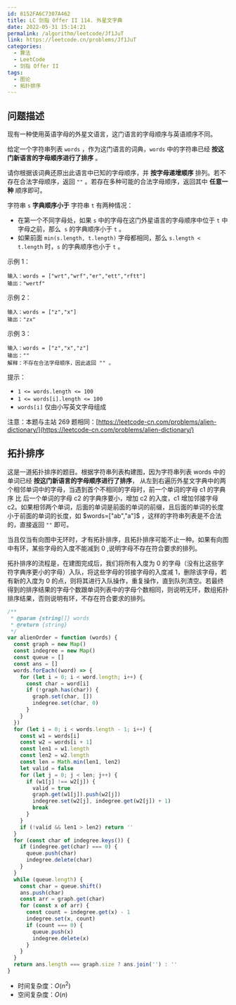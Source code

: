 ```yaml
---
id: 8152FA6C7307A462
title: LC 剑指 Offer II 114. 外星文字典
date: 2022-05-31 15:14:21
permalink: /algorithm/leetcode/Jf1JuT
link: https://leetcode.cn/problems/Jf1JuT
categories:
  - 算法
  - LeetCode
  - 剑指 Offer II
tags:
  - 图论
  - 拓扑排序
---
```


<Level :type='3'/>

## 问题描述

现有一种使用英语字母的外星文语言，这门语言的字母顺序与英语顺序不同。

给定一个字符串列表 `words` ，作为这门语言的词典，`words` 中的字符串已经 **按这门新语言的字母顺序进行了排序** 。

请你根据该词典还原出此语言中已知的字母顺序，并 **按字母递增顺序** 排列。若不存在合法字母顺序，返回 `""` 。若存在多种可能的合法字母顺序，返回其中 **任意一种** 顺序即可。

字符串 `s` **字典顺序小于** 字符串 `t` 有两种情况：

- 在第一个不同字母处，如果 `s` 中的字母在这门外星语言的字母顺序中位于 `t` 中字母之前，那么  `s` 的字典顺序小于 `t` 。
- 如果前面 `min(s.length, t.length)` 字母都相同，那么 `s.length < t.length` 时，`s` 的字典顺序也小于 `t` 。

示例 1：

```text
输入：words = ["wrt","wrf","er","ett","rftt"]
输出："wertf"
```

示例 2：

```text
输入：words = ["z","x"]
输出："zx"
```

示例 3：

```text
输入：words = ["z","x","z"]
输出：""
解释：不存在合法字母顺序，因此返回 "" 。
```

提示：

- `1 <= words.length <= 100`
- `1 <= words[i].length <= 100`
- `words[i]` 仅由小写英文字母组成

注意：本题与主站 269 题相同：[https://leetcode-cn.com/problems/alien-dictionary/](https://leetcode-cn.com/problems/alien-dictionary/)

## 拓扑排序

这是一道拓扑排序的题目。根据字符串列表构建图，因为字符串列表 $\text {words}$ 中的单词已经 **按这门新语言的字母顺序进行了排序**， 从左到右遍历外星文字典中的两个相邻单词中的字母，当遇到首个不相同的字母时，前一个单词的字母 $\text {c1}$ 的字典序 比 后一个单词的字母 $\text {c2}$ 的字典序要小，增加 $\text {c2}$ 的入度，$\text {c1}$ 增加邻接字母 $\text {c2}$。如果相邻两个单词，后面的单词是前面的单词的前缀，且后面的单词的长度小于前面的单词的长度，如 $words=["ab","a"]$ ，这样的字符串列表是不合法的，直接返回 `""` 即可。

当且仅当有向图中无环时，才有拓扑排序，且拓扑排序可能不止一种。如果有向图中有环，某些字母的入度不能减到 $0$ ,说明字母不存在符合要求的排列。

拓扑排序的流程是，在建图完成后，我们将所有入度为 $0$ 的字母（没有比这些字符字典序更小的字母）入队，将这些字母的邻接字母的入度减 $1$，删除该字母，若有新的入度为 $0$ 的点，则将其进行入队操作，重复操作，直到队列清空。若最终得到的排序结果的字母个数跟单词列表中的字母个数相同，则说明无环，数组拓扑排序结果，否则说明有环，不存在符合要求的排列。

```javascript
/**
 * @param {string[]} words
 * @return {string}
 */
var alienOrder = function (words) {
  const graph = new Map()
  const indegree = new Map()
  const queue = []
  const ans = []
  words.forEach((word) => {
    for (let i = 0; i < word.length; i++) {
      const char = word[i]
      if (!graph.has(char)) {
        graph.set(char, [])
        indegree.set(char, 0)
      }
    }
  })
  for (let i = 0; i < words.length - 1; i++) {
    const w1 = words[i]
    const w2 = words[i + 1]
    const len1 = w1.length
    const len2 = w2.length
    const len = Math.min(len1, len2)
    let valid = false
    for (let j = 0; j < len; j++) {
      if (w1[j] !== w2[j]) {
        valid = true
        graph.get(w1[j]).push(w2[j])
        indegree.set(w2[j], indegree.get(w2[j]) + 1)
        break
      }
    }
    if (!valid && len1 > len2) return ''
  }
  for (const char of indegree.keys()) {
    if (indegree.get(char) === 0) {
      queue.push(char)
      indegree.delete(char)
    }
  }
  while (queue.length) {
    const char = queue.shift()
    ans.push(char)
    const arr = graph.get(char)
    for (const x of arr) {
      const count = indegree.get(x) - 1
      indegree.set(x, count)
      if (count === 0) {
        queue.push(x)
        indegree.delete(x)
      }
    }
  }
  return ans.length === graph.size ? ans.join('') : ''
}
```

- 时间复杂度：$O(n^2)$
- 空间复杂度：$O(n)$
